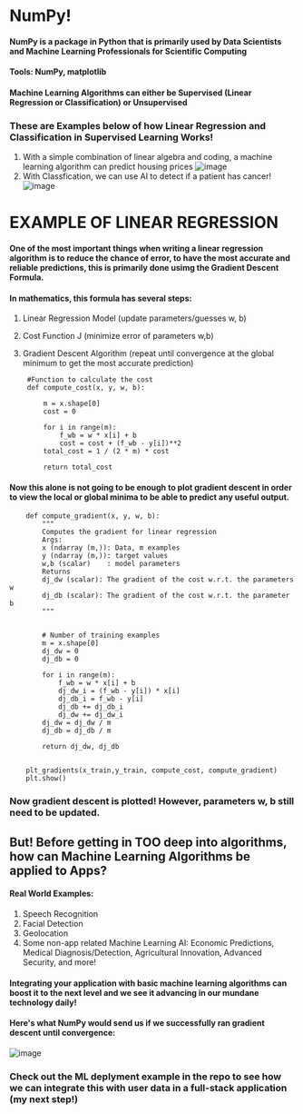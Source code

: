 # NumPy!

#### NumPy is a package in Python that is primarily used by Data Scientists and Machine Learning Professionals for Scientific Computing

#### Tools: NumPy, matplotlib
#### Machine Learning Algorithms can either be Supervised (Linear Regression or Classification) or Unsupervised

### These are Examples below of how Linear Regression and Classification in Supervised Learning Works!

1. With a simple combination of linear algebra and coding, a machine learning algorithm can predict housing prices
  ![image](https://i.imgur.com/7IGaWVs.jpg)
2. With Classfication, we can use AI to detect if a patient has cancer!
  ![image](https://i.imgur.com/ljZgdpo.jpg)

# EXAMPLE OF LINEAR REGRESSION
#### One of the most important things when writing a linear regression algorithm is to reduce the chance of error, to have the most accurate and reliable predictions, this is primarily done usimg the Gradient Descent Formula.
#### In mathematics, this formula has several steps:
1. Linear Regression Model (update parameters/guesses w, b)
2. Cost Function J (minimize error of parameters w,b)
3. Gradient Descent Algorithm (repeat until convergence at the global minimum to get the most accurate prediction)

        #Function to calculate the cost
        def compute_cost(x, y, w, b):
        
            m = x.shape[0] 
            cost = 0
            
            for i in range(m):
                f_wb = w * x[i] + b
                cost = cost + (f_wb - y[i])**2
            total_cost = 1 / (2 * m) * cost

            return total_cost

#### Now this alone is not going to be enough to plot gradient descent in order to view the local or global minima to be able to predict any useful output.

        def compute_gradient(x, y, w, b): 
            """
            Computes the gradient for linear regression 
            Args:
            x (ndarray (m,)): Data, m examples 
            y (ndarray (m,)): target values
            w,b (scalar)    : model parameters  
            Returns
            dj_dw (scalar): The gradient of the cost w.r.t. the parameters w
            dj_db (scalar): The gradient of the cost w.r.t. the parameter b     
            """

            
            # Number of training examples
            m = x.shape[0]    
            dj_dw = 0
            dj_db = 0
            
            for i in range(m):  
                f_wb = w * x[i] + b 
                dj_dw_i = (f_wb - y[i]) * x[i] 
                dj_db_i = f_wb - y[i] 
                dj_db += dj_db_i
                dj_dw += dj_dw_i 
            dj_dw = dj_dw / m 
            dj_db = dj_db / m 
                
            return dj_dw, dj_db


        plt_gradients(x_train,y_train, compute_cost, compute_gradient)
        plt.show()

### Now gradient descent is plotted! However, parameters w, b still need to be updated.

## But! Before getting in TOO deep into algorithms, how can Machine Learning Algorithms be applied to Apps?
#### Real World Examples:
1. Speech Recognition
2. Facial Detection
3. Geolocation
4. Some non-app related Machine Learning AI: Economic Predictions, Medical Diagnosis/Detection, Agricultural Innovation, Advanced Security, and more!

#### Integrating your application with basic machine learning algorithms can boost it to the next level and we see it advancing in our mundane technology daily!

#### Here's what NumPy would send us if we successfully ran gradient descent until convergence:
  ![image](https://i.imgur.com/CZyVsp3.jpg)

### Check out the ML deplyment example in the repo to see how we can integrate this with user data in a full-stack application (my next step!)

